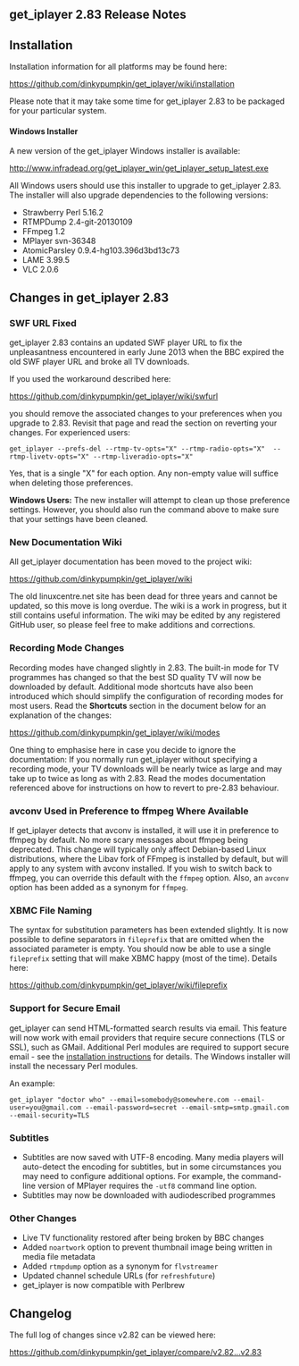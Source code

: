## get_iplayer 2.83 Release Notes

## Installation

Installation information for all platforms may be found here:

<https://github.com/dinkypumpkin/get_iplayer/wiki/installation>

Please note that it may take some time for get_iplayer 2.83 to be packaged for your particular system.

#### Windows Installer

A new version of the get_iplayer Windows installer is available:

<http://www.infradead.org/get_iplayer_win/get_iplayer_setup_latest.exe>

All Windows users should use this installer to upgrade to get_iplayer 2.83.  The installer will also upgrade dependencies to the following versions:

- Strawberry Perl 5.16.2
- RTMPDump 2.4-git-20130109
- FFmpeg 1.2
- MPlayer svn-36348
- AtomicParsley 0.9.4-hg103.396d3bd13c73
- LAME 3.99.5
- VLC 2.0.6

## Changes in get_iplayer 2.83

### SWF URL Fixed

get_iplayer 2.83 contains an updated SWF player URL to fix the unpleasantness encountered in early June 2013 when the BBC expired the old SWF player URL and broke all TV downloads.

If you used the workaround described here:

<https://github.com/dinkypumpkin/get_iplayer/wiki/swfurl>

you should remove the associated changes to your preferences when you upgrade to 2.83.  Revisit that page and read the section on reverting your changes.  For experienced users:

	get_iplayer --prefs-del --rtmp-tv-opts="X" --rtmp-radio-opts="X"  --rtmp-livetv-opts="X" --rtmp-liveradio-opts="X"

Yes, that is a single "X" for each option. Any non-empty value will suffice when deleting those preferences.

**Windows Users:** The new installer will attempt to clean up those preference settings.  However, you should also run the command above to make sure that your settings have been cleaned.

### New Documentation Wiki

All get_iplayer documentation has been moved to the project wiki:

<https://github.com/dinkypumpkin/get_iplayer/wiki>

The old linuxcentre.net site has been dead for three years and cannot be updated, so this move is long overdue.  The wiki is a work in progress, but it still contains useful information.  The wiki may be edited by any registered GitHub user, so please feel free to make additions and corrections.

### Recording Mode Changes

Recording modes have changed slightly in 2.83. The built-in mode for TV programmes has changed so that the best SD quality TV will now be downloaded by default.  Additional mode shortcuts have also been introduced which should simplify the configuration of recording modes for most users. Read the **Shortcuts** section in the document below for an explanation of the changes:

<https://github.com/dinkypumpkin/get_iplayer/wiki/modes>

One thing to emphasise here in case you decide to ignore the documentation: If you normally run get_iplayer without specifying a recording mode, your TV downloads will be nearly twice as large and may take up to twice as long as with 2.83.  Read the modes documentation referenced above for instructions on how to revert to pre-2.83 behaviour.

### avconv Used in Preference to ffmpeg Where Available

If get_iplayer detects that avconv is installed, it will use it in preference to ffmpeg by default.  No more scary messages about ffmpeg being deprecated.  This change will typically only affect Debian-based Linux distributions, where the Libav fork of FFmpeg is installed by default, but will apply to any system with avconv installed.  If you wish to switch back to ffmpeg, you can override this default with the `ffmpeg` option.  Also, an `avconv` option has been added as a synonym for `ffmpeg`.

### XBMC File Naming

The syntax for substitution parameters has been extended slightly.  It is now possible to define separators in `fileprefix` that are omitted when the associated parameter is empty.  You should now be able to use a single `fileprefix` setting that will make XBMC happy (most of the time).  Details here:  

<https://github.com/dinkypumpkin/get_iplayer/wiki/fileprefix>

### Support for Secure Email

get_iplayer can send HTML-formatted search results via email.  This feature will now work with email providers that require secure connections (TLS or SSL), such as GMail.  Additional Perl modules are required to support secure email - see the [installation instructions](installation) for details.  The Windows installer will install the necessary Perl modules.

An example:

	get_iplayer "doctor who" --email=somebody@somewhere.com --email-user=you@gmail.com --email-password=secret --email-smtp=smtp.gmail.com --email-security=TLS

### Subtitles

- Subtitles are now saved with UTF-8 encoding.  Many media players will auto-detect the encoding for subtitles, but in some circumstances you may need to configure additional options.  For example, the command-line version of MPlayer requires the `-utf8` command line option.
- Subtitles may now be downloaded with audiodescribed programmes

### Other Changes

- Live TV functionality restored after being broken by BBC changes
- Added `noartwork` option to prevent thumbnail image being written in media file metadata
- Added `rtmpdump` option as a synonym for `flvstreamer`
- Updated channel schedule URLs (for `refreshfuture`)
- get_iplayer is now compatible with Perlbrew

## Changelog

The full log of changes since v2.82 can be viewed here:

<https://github.com/dinkypumpkin/get_iplayer/compare/v2.82…v2.83>